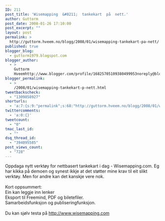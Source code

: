 ```yaml
---
ID: 211
post_title: 'Wisemapping  &#8211;  tankekart  på  nett.'
author: Guttorm
post_date: 2008-01-26 17:10:00
post_excerpt: ""
layout: post
permalink: >
  http://guttorm.hveem.no/blogg/2008/01/wisemapping-tankekart-pa-nett/
published: true
blogger_blog:
  - guttorm1979.blogspot.com
blogger_author:
  - >
    Guttorm
    Hveemhttp://www.blogger.com/profile/16825705109380499953noreply@blogger.com
blogger_permalink:
  - >
    /2008/01/wisemapping-tankekart-p-nett.html
tweetbackscheck:
  - "1309858927"
shorturls:
  - 'a:7:{s:9:"permalink";s:68:"http://guttorm.hveem.no/blogg/2008/01/wisemapping-tankekart-pa-nett/";s:7:"tinyurl";s:25:"http://tinyurl.com/b2pg2w";s:4:"isgd";s:17:"http://is.gd/gUGt";s:5:"bitly";s:18:"http://bit.ly/gyb9";s:5:"snipr";s:22:"http://snipr.com/ako69";s:5:"snurl";s:22:"http://snurl.com/ako69";s:7:"snipurl";s:24:"http://snipurl.com/ako69";}'
twittercomments:
  - 'a:0:{}'
tweetcount:
  - "0"
tmac_last_id:
  - ""
dsq_thread_id:
  - "394095585"
post_views_count:
  - "728"
---
```

Oppdaga nytt verktøy for nettbasert tankekart i dag - Wisemapping.com. Eg har kikka på demoen og synest ikkje at det støtter mine krav til eit slikt verktøy. Men for andre kan det kanskje vere nok.<br /><br />Kort oppsummert:<br />Ein kan leggje inn lenker<br />Eksport til Freemind, PDF og biletefiler.<br />Samarbeidsfunksjon og publiseringfunksjon.<br /><br />Du kan sjølv testa på <a href="http://www.wisemapping.com/">http://www.wisemapping.com</a>